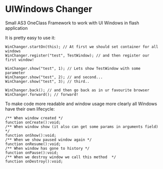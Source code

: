 UIWindows Changer
==========
Small AS3 OneClass Framework to work with UI Windows in flash application

  
  
It is pretty easy to use it:

    WinChanger.startOn(this); // At first we should set container for all windows
    WinChanger.register("test", TestWindow); // and then register our first window!

    WinChanger.show("test", 1); // Lets show TestWindow with some parameter
    WinChanger.show("test", 2); // and second...
    WinChanger.show("test", 3); // third..

    WinChanger.back(); // and then go back as in ur favourite browser
    WinChanger.forward(); // forward!


To make code more readable and window usage more clearly all Windows have their own lifecycle:

    /** When window created */
    function onCreate():void;
    /** When window show (it also can get some params in arguments field)  */
    function onShow():void;
    /** When we show paused window again */
    function onResume():void;
    /** When window has gone to history */
    function onPause():void;
    /** When we destroy window we call this method  */
    function onDestroy():void;
